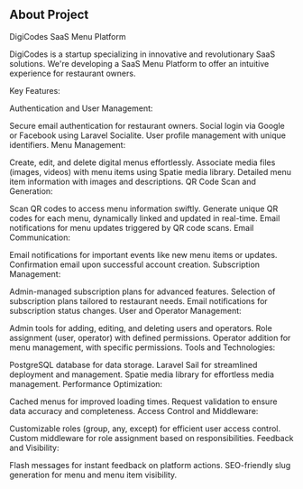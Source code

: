 
## About Project
DigiCodes SaaS Menu Platform

DigiCodes is a startup specializing in innovative and revolutionary SaaS solutions. We're developing a SaaS Menu Platform to offer an intuitive experience for restaurant owners.

Key Features:

Authentication and User Management:

Secure email authentication for restaurant owners.
Social login via Google or Facebook using Laravel Socialite.
User profile management with unique identifiers.
Menu Management:

Create, edit, and delete digital menus effortlessly.
Associate media files (images, videos) with menu items using Spatie media library.
Detailed menu item information with images and descriptions.
QR Code Scan and Generation:

Scan QR codes to access menu information swiftly.
Generate unique QR codes for each menu, dynamically linked and updated in real-time.
Email notifications for menu updates triggered by QR code scans.
Email Communication:

Email notifications for important events like new menu items or updates.
Confirmation email upon successful account creation.
Subscription Management:

Admin-managed subscription plans for advanced features.
Selection of subscription plans tailored to restaurant needs.
Email notifications for subscription status changes.
User and Operator Management:

Admin tools for adding, editing, and deleting users and operators.
Role assignment (user, operator) with defined permissions.
Operator addition for menu management, with specific permissions.
Tools and Technologies:

PostgreSQL database for data storage.
Laravel Sail for streamlined deployment and management.
Spatie media library for effortless media management.
Performance Optimization:

Cached menus for improved loading times.
Request validation to ensure data accuracy and completeness.
Access Control and Middleware:

Customizable roles (group, any, except) for efficient user access control.
Custom middleware for role assignment based on responsibilities.
Feedback and Visibility:

Flash messages for instant feedback on platform actions.
SEO-friendly slug generation for menu and menu item visibility.
